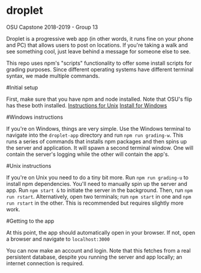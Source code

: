 # droplet
OSU Capstone 2018-2019 - Group 13

Droplet is a progressive web app (in other words, it runs fine on your phone and PC) that allows users to post on locations.
If you're taking a walk and see something cool, just leave behind a message for someone else to see. 

This repo uses npm's "scripts" functionality to offer some install scripts for grading purposes. 
Since different operating systems have different terminal syntax, we made multiple commands. 

#Initial setup

First, make sure that you have npm and node installed. Note that OSU's flip has these both installed. 
[Instructions for Unix](https://linuxize.com/post/how-to-install-node-js-on-ubuntu-18.04/)
[Install for Windows](https://nodejs.org/en/)

#Windows instructions

If you're on Windows, things are very simple. Use the Windows terminal to navigate into the `droplet-app` directory and run `npm run grading-w`. 
This runs a series of commands that installs npm packages and then spins up the server and application. 
It will spawn a second terminal window. One will contain the server's logging while the other will contain the app's. 

#Unix instructions

If you're on Unix you need to do a tiny bit more. Run `npm run grading-u` to install npm dependencies. You'll need to manually spin up the server and app. 
Run `npm start &` to initiate the server in the background. Then, run `npm run rstart`. 
Alternatively, open two terminals; run `npm start` in one and `npm run rstart` in the other. This is recommended but requires slightly more work. 

#Getting to the app

At this point, the app should automatically open in your browser. If not, open a browser and navigate to
`localhost:3000`

You can now make an account and login. Note that this fetches from a real persistent database, despite you running the server and app locally; an internet connection is required. 